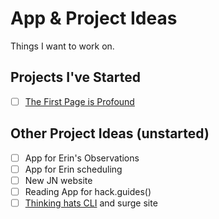 # App & Project Ideas

Things I want to work on.

## Projects I've Started
- [ ] [The First Page is Profound](thefirstpageisprofound.club)

## Other Project Ideas (unstarted)
- [ ] App for Erin's Observations
- [ ] App for Erin scheduling
- [ ] New JN website
- [ ] Reading App for hack.guides()
- [ ] [Thinking hats CLI](https://developertea.com/episodes/27704) and surge site
